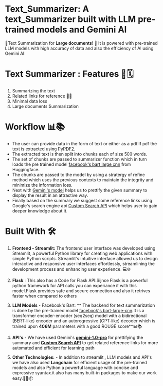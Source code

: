 # Text_Summarizer: A text_Summarizer built with LLM pre-trained models and Gemini AI
🔬Text Summarization for  **Large documents**! 💫
It is powered with pre-trained LLM models with high accuracy of data and also the efficiency of AI using Gemini AI 

# Text Summarizer : Features 🤖🗓️

 1. Summarizing the text
 2. Related links for reference 💬🤖
 3. Minimal data loss
 4. Large documents Summarization

# Workflow 📊📚

  -  The user can provide data in the form of text or either as a pdf.If pdf the text is extracted using [PyPDF2](https://pypi.org/project/PyPDF2/).
  -  The extracted text is then split into chunks each of size 500 words.
  -  The set of chunks are passed to summarizer function which in turn loads the pre trained model [facebook's bart large cnn](https://huggingface.co/facebook/bart-large-cnn) from Huggingface.
  -  The chunks are passed to the model by using a stratergy of refine method which uses the previous contexts to maintain the integrity and minimize the information loss.
  -  Next with [Gemini's model](https://cloud.google.com/vertex-ai/generative-ai/docs/multimodal/overview#text-use-cases) helps us to prettify the given summary to display the result in an attractive way.
  -  Finally based on the summary we suggest some reference links using Google's search engine api [Custom Search API](https://developers.google.com/custom-search/v1/introduction) which helps user to gain deeper knowledge about it.

# Built With 🛠️

  1.  **Frontend - Streamlit:** The frontend user interface was developed using Streamlit, a powerful Python library for creating web applications with simple Python scripts. Streamlit's intuitive interface allowed us to design interactive and responsive user interfaces effortlessly, streamlining the development process and enhancing user experience. 💻🌐

  2.  **Flask** : This also has a Code for Flask API.Sijnce Flask is a powerful python framework for API calls you can experiance it with this model.Flask provides safe and secure connection and also it retrives faster when compared to others

  3.  **LLM Models** - Facebook's Bart: ** The backend for text summarization is done by the pre-trained model [facebook's bart-large-cnn](https://huggingface.co/facebook/bart-large-cnn).It is a transformer encoder-encoder (seq2seq) model with a bidirectional (BERT-like) encoder and an autoregressive (GPT-like) decoder which is trained upon **406M** parameters with a good ROUGE score**📊📚

  4.  **API's** - We have used Gemini's **[gemini-1.0-pro](https://cloud.google.com/vertex-ai/generative-ai/docs/multimodal/overview#text-use-cases)** for prettifying the summary and **[Custom Search API](https://developers.google.com/custom-search/v1/introduction)** to get related reference links for more automated and efficient for learning path

  5.  **Other Technologies:** - In addition to streamlit , LLM models and API's we have also used **Langchain** for efficient usage of the pre-trained models and also Python a powerful language with concise and expressive syantax.it also has many built-in packages to make our work easy.🐍🚀📦
